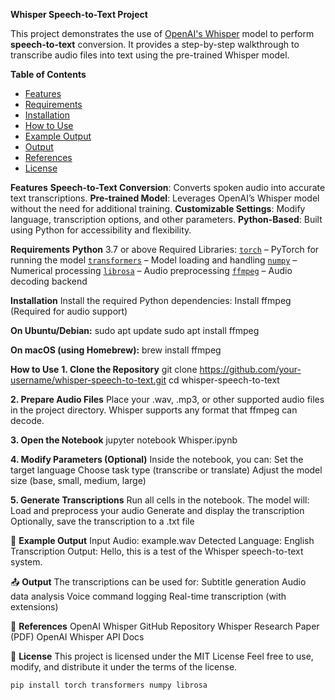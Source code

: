 **Whisper Speech-to-Text Project**

This project demonstrates the use of [OpenAI's Whisper](https://github.com/openai/whisper) model to perform **speech-to-text** conversion. 
It provides a step-by-step walkthrough to transcribe audio files into text using the pre-trained Whisper model.

**Table of Contents**
- [Features](#features)
- [Requirements](#requirements)
- [Installation](#installation)
- [How to Use](#how-to-use)
- [Example Output](#example-output)
- [Output](#output)
- [References](#references)
- [License](#license)

**Features**
**Speech-to-Text Conversion**: Converts spoken audio into accurate text transcriptions.
**Pre-trained Model**: Leverages OpenAI’s Whisper model without the need for additional training.
**Customizable Settings**: Modify language, transcription options, and other parameters.
**Python-Based**: Built using Python for accessibility and flexibility.

**Requirements**
**Python** 3.7 or above
Required Libraries:
   [`torch`](https://pytorch.org/) – PyTorch for running the model
   [`transformers`](https://huggingface.co/docs/transformers/index) – Model loading and handling
   [`numpy`](https://numpy.org/) – Numerical processing
   [`librosa`](https://librosa.org/) – Audio preprocessing
   [`ffmpeg`](https://ffmpeg.org/) – Audio decoding backend

**Installation**
Install the required Python dependencies:
Install ffmpeg (Required for audio support)

**On Ubuntu/Debian:**
sudo apt update
sudo apt install ffmpeg

**On macOS (using Homebrew):**
brew install ffmpeg

**How to Use**
**1. Clone the Repository**
git clone https://github.com/your-username/whisper-speech-to-text.git
cd whisper-speech-to-text

**2. Prepare Audio Files**
Place your .wav, .mp3, or other supported audio files in the project directory.
Whisper supports any format that ffmpeg can decode.

**3. Open the Notebook**
jupyter notebook Whisper.ipynb

**4. Modify Parameters (Optional)**
Inside the notebook, you can:
Set the target language
Choose task type (transcribe or translate)
Adjust the model size (base, small, medium, large)

**5. Generate Transcriptions**
Run all cells in the notebook. The model will:
Load and preprocess your audio
Generate and display the transcription
Optionally, save the transcription to a .txt file

📝 **Example Output**
Input Audio: example.wav
Detected Language: English
Transcription Output: Hello, this is a test of the Whisper speech-to-text system.

📤 **Output**
The transcriptions can be used for:
Subtitle generation
Audio data analysis
Voice command logging
Real-time transcription (with extensions)

🔗 **References**
OpenAI Whisper GitHub Repository
Whisper Research Paper (PDF)
OpenAI Whisper API Docs

📄 **License**
This project is licensed under the MIT License
Feel free to use, modify, and distribute it under the terms of the license.
```bash
pip install torch transformers numpy librosa
